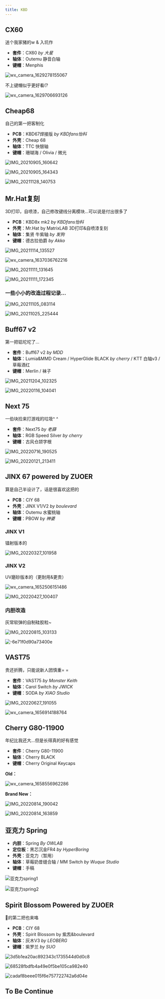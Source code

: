 ```yaml
---
title: KBD
---
```


## CX60

送个我家猪的w & 入坑作

- **套件**：CX60 *by 大星*
- **轴体**：Outemu 静音白轴
- **键帽**：Menphis

![wx_camera_1629278155067](/source/_posts/KBD/wx_camera_1629278155067.jpg)

不上键帽似乎更好看(?

![wx_camera_1629706693126](./KBD/wx_camera_1629706693126.jpg)

## Cheap68

自己的第一把客制化

- **PCB**：KBD67焊接版 *by KBDfans怡科*
- **外壳**：Cheap 68
- **轴体**：TTC 快银轴
- **键帽**：珊瑚海 / Olivia / 微光

![IMG_20210905_160642](KBD/IMG_20210905_160642.jpg)

![IMG_20210905_164343](IMG_20210905_164343.jpg)

![IMG_20211128_140753](./KBD/IMG_20211128_140753.jpg)

## Mr.Hat复刻

3D打印，自喷漆，自己修改键线分离模块...可以说是付出很多了

- **PCB**：KBD8x mk2 *by KBDfans怡科*
- **外壳**：Mr.Hat by MatrixLAB 3D打印&自喷漆复刻
- **轴体**：集贤 牛紫轴 *by 发狗*
- **键帽**：德古拉伯爵 *by Akko*

![IMG_20211114_135527](/KBD/IMG_20211114_135527.jpg)

![wx_camera_1637036762216](/_posts/KBD/wx_camera_1637036762216.jpg)

![IMG_20211111_131645](./KBD/IMG_20211111_131645.jpg)

![IMG_20211111_172345](_posts/KBD/IMG_20211111_172345.jpg)

### 一些小小的改造过程记录...

![IMG_20211105_083114](./KBD/IMG_20211105_083114.jpg)

![IMG_20211025_225444](./KBD/IMG_20211025_225444.jpg)

## Buff67 v2

第一把铝坨坨了...

- **套件**：Buff67 v2 *by MDD*
- **轴体**：Lumia&MMD Cream / HyperGlide BLACK *by cherry* / KTT 白轴v3 / 草莓酒红
- **键帽**：Merlin / 袜子

![IMG_20211204_102325](./KBD/IMG_20211204_102325.jpg)

![IMG_20220116_104041](./KBD/IMG_20220116_104041.jpg)

## Next 75

一伯块捡来打游戏的垃圾^ ^

- **套件**：Next75 *by 老薛*
- **轴体**：RGB Speed Silver *by cherry*
- **键帽**：古风仓颉字根

![IMG_20220716_190525](./KBD/IMG_20220716_190525.jpg)

![IMG_20220121_213411](./KBD/IMG_20220121_213411.jpg)

## JINX 67 powered by ZUOER

算是自己半设计了，话是很喜欢这把的

- **PCB**：CIY 68
- **外壳**：JINX V1/V2 *by boulevard*
- **轴体**：Outemu 水蜜桃轴
- **键帽**：PBOW *by 神婆*

### JINX V1

镭射版本的

![IMG_20220327_101958](./KBD/IMG_20220327_101958.jpg)

### JINX V2

UV磨砂版本的（更耐用&更贵）

![wx_camera_1652506151486](./KBD/wx_camera_1652506151486.jpg)

![IMG_20220427_100407](./KBD/IMG_20220427_100407.jpg)

### 内胆改造

灰常软弹的自制硅胶粒~

![IMG_20220815_103133](./KBD/IMG_20220815_103133.jpg)

![-6e71f0d90a73400e](./KBD/-6e71f0d90a73400e.jpg)

## VAST75

贵还折腾，只能说新人团慎重= =

- **套件**：VAST75 *by Monster Keith*
- **轴体**：Carol Switch *by JWICK*
- **键帽**：SODA *by XIAO Studio*

![IMG_20220627_191055](./KBD/IMG_20220627_191055.jpg)

![wx_camera_1656914188764](./KBD/wx_camera_1656914188764.jpg)

## Cherry G80-11900

年纪比我还大...但是长得真的好有感觉

- **套件**：Cherry G80-11900
- **轴体**：Cherry BLACK
- **键帽**：Cherry Original Keycaps

**Old：**

![wx_camera_1658556962286](./KBD/wx_camera_1658556962286.jpg)

**Brand New：**

![IMG_20220814_190042](./KBD/IMG_20220814_190042.jpg)

![IMG_20220814_163859](./KBD/IMG_20220814_163859.jpg)

## 亚克力 Spring

- **内胆**：Spring *By OWLAB*
- **定位板**：黑芯沉金FR4 *by HyperBoring*
- **外壳**：亚克力（暂用）
- **轴体**：草莓奶昔缝合轴 / MM Switch *by Wuque Studio*
- **键帽**：手稿

![亚克力spring1](./KBD/亚克力spring1.jpg)

![亚克力spring2](./KBD/亚克力spring2.jpg)

## Spirit Blossom Powered by ZUOER

🐽的第二把也来咯

- **PCB**：CIY 68
- **外壳**：Spirit Blossom by 紫炁&boulevard
- **轴体**：灰木V3 *by LEOBERG*
- **键帽**：紫罗兰 *by SUO*

![3d5b1ea20ac892343c1735544d0d0c8](./KBD/3d5b1ea20ac892343c1735544d0d0c8.jpg)

![68528fbdfb4a49e0f5be105ca982e40](./KBD/68528fbdfb4a49e0f5be105ca982e40.jpg)

![cadaf8beee015f6e757722742a6d04e](./KBD/cadaf8beee015f6e757722742a6d04e.jpg)

## To Be Continue